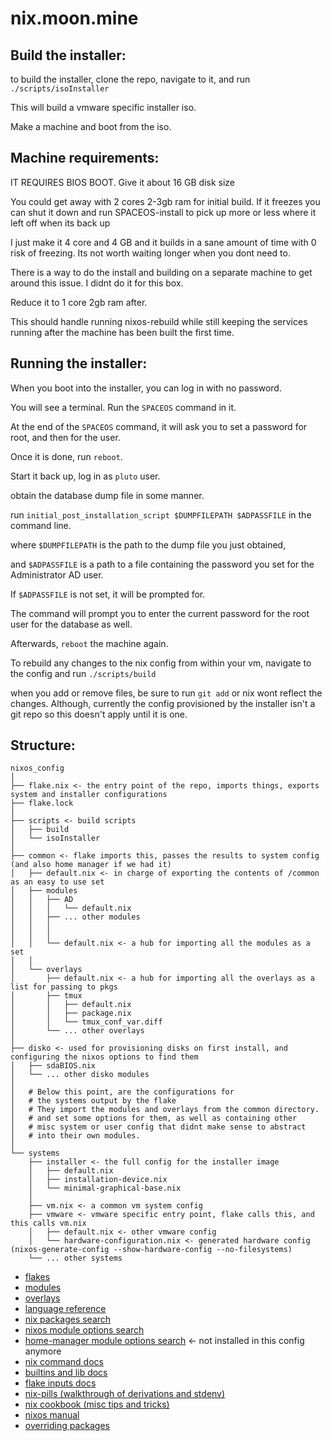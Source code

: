 # nix.moon.mine

## Build the installer:

to build the installer, clone the repo, navigate to it, and run `./scripts/isoInstaller`

This will build a vmware specific installer iso.

Make a machine and boot from the iso.

## Machine requirements:

IT REQUIRES BIOS BOOT. Give it about 16 GB disk size

You could get away with 2 cores 2-3gb ram for initial build. If it freezes you can shut it down and run SPACEOS-install to pick up more or less where it left off when its back up

I just make it 4 core and 4 GB and it builds in a sane amount of time with 0 risk of freezing. Its not worth waiting longer when you dont need to.

There is a way to do the install and building on a separate machine to get around this issue. I didnt do it for this box.

Reduce it to 1 core 2gb ram after.

This should handle running nixos-rebuild while still keeping the services running after the machine has been built the first time.

## Running the installer:

When you boot into the installer, you can log in with no password.

You will see a terminal. Run the `SPACEOS` command in it.

At the end of the `SPACEOS` command, it will ask you to set a password for root, and then for the user.

Once it is done, run `reboot`.

Start it back up, log in as `pluto` user.

obtain the database dump file in some manner.

run `initial_post_installation_script $DUMPFILEPATH $ADPASSFILE` in the command line.

where `$DUMPFILEPATH` is the path to the dump file you just obtained,

and `$ADPASSFILE` is a path to a file containing the password you set for the Administrator AD user.

If `$ADPASSFILE` is not set, it will be prompted for.

The command will prompt you to enter the current password for the root user for the database as well.

Afterwards, `reboot` the machine again.

To rebuild any changes to the nix config from within your vm, navigate to the config and run `./scripts/build`

when you add or remove files, be sure to run `git add` or nix wont reflect the changes. Although, currently the config provisioned by the installer isn't a git repo so this doesn't apply until it is one.

## Structure:

```
nixos_config
│
├── flake.nix <- the entry point of the repo, imports things, exports system and installer configurations
├── flake.lock
│
├── scripts <- build scripts
│   ├── build
│   └── isoInstaller
│
├── common <- flake imports this, passes the results to system config (and also home manager if we had it)
│   ├── default.nix <- in charge of exporting the contents of /common as an easy to use set
│   ├── modules
│   │   ├── AD
│   │   │   └── default.nix
│   │   ├── ... other modules
│   │   │
│   │   │
│   │   └── default.nix <- a hub for importing all the modules as a set
│   │
│   └── overlays
│       ├── default.nix <- a hub for importing all the overlays as a list for passing to pkgs
│       ├── tmux
│       │   ├── default.nix
│       │   ├── package.nix
│       │   └── tmux_conf_var.diff
│       └── ... other overlays
│
├── disko <- used for provisioning disks on first install, and configuring the nixos options to find them
│   ├── sdaBIOS.nix
│   └── ... other disko modules
│
│   # Below this point, are the configurations for
│   # the systems output by the flake
│   # They import the modules and overlays from the common directory.
│   # and set some options for them, as well as containing other
│   # misc system or user config that didnt make sense to abstract
│   # into their own modules.
│
└── systems
    ├── installer <- the full config for the installer image
    │   ├── default.nix
    │   ├── installation-device.nix
    │   └── minimal-graphical-base.nix
    │
    ├── vm.nix <- a common vm system config
    ├── vmware <- vmware specific entry point, flake calls this, and this calls vm.nix
    │   ├── default.nix <- other vmware config
    │   └── hardware-configuration.nix <- generated hardware config (nixos-generate-config --show-hardware-config --no-filesystems)
    └── ... other systems
```

- [flakes](https://nixos.wiki/wiki/Flakes)
- [modules](https://nixos.wiki/wiki/NixOS_modules)
- [overlays](https://nixos.wiki/wiki/Overlays)
- [language reference](https://nix.dev/manual/nix/2.18/language/)
- [nix packages search](https://search.nixos.org/packages)
- [nixos module options search](https://search.nixos.org/options)
- [home-manager module options search](https://mipmip.github.io/home-manager-option-search/) <- not installed in this config anymore
- [nix command docs](https://nix.dev/manual/nix/2.22/command-ref/new-cli/nix)
- [builtins and lib docs](https://teu5us.github.io/nix-lib.html)
- [flake inputs docs](https://nix.dev/manual/nix/2.22/command-ref/new-cli/nix3-flake#flake-references)
- [nix-pills (walkthrough of derivations and stdenv)](https://nixos.org/guides/nix-pills/)
- [nix cookbook (misc tips and tricks)](https://nixos.wiki/wiki/Nix_Cookbook)
- [nixos manual](https://nixos.org/manual/nixpkgs/stable/)
- [overriding packages](https://ryantm.github.io/nixpkgs/using/overrides/)
